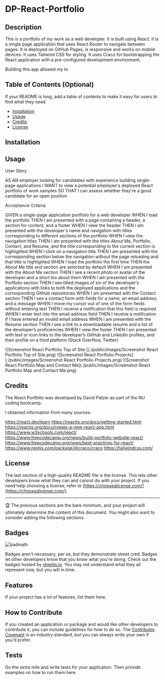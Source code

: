 # DP-React-Portfolio

## Description

This is a portfolio of my work as a web developer. It is built using React. It is a single page application that uses React Router to navigate between pages. It is deployed on GitHub Pages, is responsive and works on mobile devices. It uses Tailwind CSS for styling. It uses Craco for bootstrapping the React application with a pre-configured development environment.

Building this app allowed my to 

## Table of Contents (Optional)

If your README is long, add a table of contents to make it easy for users to find what they need.

- [Installation](#installation)
- [Usage](#usage)
- [Credits](#credits)
- [License](#license)

## Installation



## Usage


User Story

AS AN employer looking for candidates with experience building single-page applications
I WANT to view a potential employee's deployed React portfolio of work samples
SO THAT I can assess whether they're a good candidate for an open position

Acceptance Criteria

GIVEN a single-page application portfolio for a web developer
WHEN I load the portfolio
THEN I am presented with a page containing a header, a section for content, and a footer
WHEN I view the header
THEN I am presented with the developer's name and navigation with titles corresponding to different sections of the portfolio
WHEN I view the navigation titles
THEN I am presented with the titles About Me, Portfolio, Contact, and Resume, and the title corresponding to the current section is highlighted
WHEN I click on a navigation title
THEN I am presented with the corresponding section below the navigation without the page reloading and that title is highlighted
WHEN I load the portfolio the first time
THEN the About Me title and section are selected by default
WHEN I am presented with the About Me section
THEN I see a recent photo or avatar of the developer and a short bio about them
WHEN I am presented with the Portfolio section
THEN I see titled images of six of the developer’s applications with links to both the deployed applications and the corresponding GitHub repositories
WHEN I am presented with the Contact section
THEN I see a contact form with fields for a name, an email address, and a message
WHEN I move my cursor out of one of the form fields without entering text
THEN I receive a notification that this field is required
WHEN I enter text into the email address field
THEN I receive a notification if I have entered an invalid email address
WHEN I am presented with the Resume section
THEN I see a link to a downloadable resume and a list of the developer’s proficiencies
WHEN I view the footer
THEN I am presented with text or icon links to the developer’s GitHub and LinkedIn profiles, and 
their profile on a third platform (Stack Overflow, Twitter)



   ![Screenshot React Portfolio Top of Site ](./public/images/Screenshot React Portfolio Top of Site.png)
   ![Screenshot React Portfolio Projects](./public/images/Screenshot React Portfolio Projects.png)
   ![Screenshot React Portfolio Map and Contact Me](./public/images/Screenshot React Portfolio Map and Contact Me.png)

## Credits
The React Portfolio was developed by David Patzer as part of the NU coding bootcamp. 

I obtained information from many sources: 

https://react.dev/learn
https://reactjs.org/docs/getting-started.html
https://reactjs.org/docs/create-a-new-react-app.html
https://www.w3schools.com/react/
https://www.freecodecamp.org/news/build-portfolio-website-react/
https://www.freecodecamp.org/news/best-practices-for-react/
https://www.npmjs.com/package/@craco/craco
https://tailwindcss.com/
## License

The last section of a high-quality README file is the license. This lets other developers know what they can and cannot do with your project. If you need help choosing a license, refer to [https://choosealicense.com/](https://choosealicense.com/).

---

🏆 The previous sections are the bare minimum, and your project will ultimately determine the content of this document. You might also want to consider adding the following sections.

## Badges

![badmath](https://img.shields.io/github/languages/top/lernantino/badmath)

Badges aren't necessary, per se, but they demonstrate street cred. Badges let other developers know that you know what you're doing. Check out the badges hosted by [shields.io](https://shields.io/). You may not understand what they all represent now, but you will in time.

## Features

If your project has a lot of features, list them here.

## How to Contribute

If you created an application or package and would like other developers to contribute it, you can include guidelines for how to do so. The [Contributor Covenant](https://www.contributor-covenant.org/) is an industry standard, but you can always write your own if you'd prefer.

## Tests

Go the extra mile and write tests for your application. Then provide examples on how to run them here.